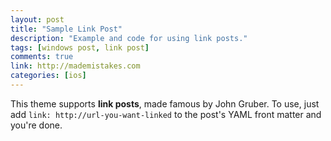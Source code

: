 ```yaml
---
layout: post
title: "Sample Link Post"
description: "Example and code for using link posts."
tags: [windows post, link post]
comments: true
link: http://mademistakes.com
categories: [ios]
---
```


This theme supports **link posts**, made famous by John Gruber. To use, just add `link: http://url-you-want-linked` to the post's YAML front matter and you're done.
